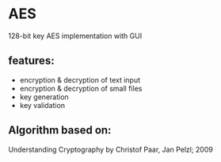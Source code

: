 # AES
128-bit key AES implementation with GUI

## features:
  - encryption & decryption of text input
  - encryption & decryption of small files
  - key generation
  - key validation

## Algorithm based on:
Understanding Cryptography by Christof Paar, Jan Pelzl; 2009
